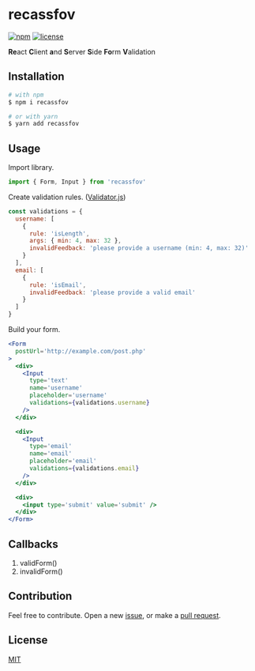 # recassfov

[![npm](https://img.shields.io/npm/v/recassfov.svg?style=flat-square)](https://www.npmjs.com/package/recassfov)
[![license](https://img.shields.io/badge/license-MIT-blue.svg?style=flat-square)](https://github.com/ozgrozer/recassfov/blob/master/license)

**Re**act **C**lient **a**nd **S**erver **S**ide **Fo**rm **V**alidation

## Installation
```sh
# with npm
$ npm i recassfov

# or with yarn
$ yarn add recassfov
```

## Usage

Import library.

```jsx
import { Form, Input } from 'recassfov'
```

Create validation rules. ([Validator.js](https://github.com/chriso/validator.js#validators))

```jsx
const validations = {
  username: [
    {
      rule: 'isLength',
      args: { min: 4, max: 32 },
      invalidFeedback: 'please provide a username (min: 4, max: 32)'
    }
  ],
  email: [
    {
      rule: 'isEmail',
      invalidFeedback: 'please provide a valid email'
    }
  ]
}
```

Build your form.

```jsx
<Form
  postUrl='http://example.com/post.php'
>
  <div>
    <Input
      type='text'
      name='username'
      placeholder='username'
      validations={validations.username}
    />
  </div>

  <div>
    <Input
      type='email'
      name='email'
      placeholder='email'
      validations={validations.email}
    />
  </div>

  <div>
    <input type='submit' value='submit' />
  </div>
</Form>
```

## Callbacks

1. validForm()
2. invalidForm()

## Contribution
Feel free to contribute. Open a new [issue](https://github.com/ozgrozer/recassfov/issues), or make a [pull request](https://github.com/ozgrozer/recassfov/pulls).

## License
[MIT](https://github.com/ozgrozer/recassfov/blob/master/license)
